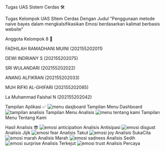 Tugas UAS Sistem Cerdas 🛠️

Tugas Kelompok UAS SItem Cerdas Dengan Judul "Penggunaan metode naive bayes dalam  mengkalsifikasikan Emosi berdasarkan kalimat berbasis website"

Anggota Kelompok 8 🐥

FADHILAH RAMADHANI MUINI (202155202011)

DEWI INDRIANY S (202155202075)

SRI WULANDARI (202155202022)

ANANG ALFIKRAN (202155202033)

MUH RIFKI AL-GHIFARI (202155202085)

La Muhammad Faishal N (202155202042)

Tampilan Aplikasi ✅
![menu dasjboard](https://github.com/user-attachments/assets/ba13e615-6c6a-4a82-9b5f-7676067691a0)
Tampilan Menu Dashboard
![tampilan analisis](https://github.com/user-attachments/assets/c5e4c2b6-ca51-471c-bb43-2ed8bcb1ff75)
Tampilan Menu Analisis
![menu tentang kami](https://github.com/user-attachments/assets/23fcdec6-b3ba-4c0e-b29c-47fda9f7e1b0)
Tampilan Menu Tentang Kami

Hasil Analisis 😎
![emosi anticipation](https://github.com/user-attachments/assets/e4822c6d-d38b-4f2e-b7cc-2f3f1a2cf942)
Analisis Antisipasi
![emosi disgust](https://github.com/user-attachments/assets/95e2c85c-8808-4113-b104-81e428777174)
Analisis Jijik
![emosi fear](https://github.com/user-attachments/assets/59562695-2497-4577-8567-b9d8efe2822b)
Analisis Takut
![emosi joy](https://github.com/user-attachments/assets/2c60cb73-5c48-4e76-9ef8-242d4ada4fa1)
Analisis SukaCita
![emosi marah](https://github.com/user-attachments/assets/3767e4af-79b0-42e5-97e6-b43325be336a)
Analisis Marah
![emosi sadness](https://github.com/user-attachments/assets/926bc068-83cb-41a8-bcaf-45cb17c87e2e)
Analisis Sedih
![emosi surprise](https://github.com/user-attachments/assets/836f0ee3-7823-4cd6-8ed4-c25d67b2490a)
Analisis Terkejut
![emosi trust](https://github.com/user-attachments/assets/2ad940bb-bbee-466d-b292-a6bc0d6c292d)
Analisis Percaya










